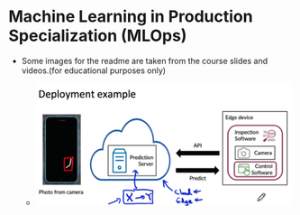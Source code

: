 # Machine Learning in Production Specialization (MLOps)

- Some images for the readme are taken from the course slides and videos.(for educational purposes only) 

    - ![alt text](image.png)

    